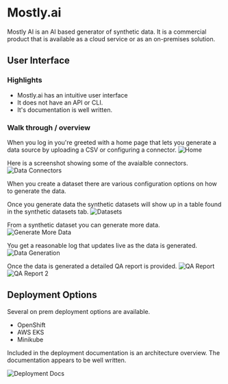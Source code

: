 
# Mostly.ai

Mostly AI is an AI based generator of synthetic data. It is a commercial product that is available as a cloud service or as an on-premises solution.

## User Interface

### Highlights
 - Mostly.ai has an intuitive user interface
 - It does not have an API or CLI.
 - It's documentation is well written.

### Walk through / overview

When you log in you're greeted with a home page that lets you generate a data source by uploading a CSV or configuring a connector.
![Home](home.png)

Here is a screenshot showing some of the avaialble connectors.
![Data Connectors](connector.png)

When you create a dataset there are various configuration options on how to generate the data. 

Once you generate data the synthetic datasets will show up in a table found in the synthetic datasets tab.
![Datasets](datasets.png)

From a synthetic dataset you can generate more data.
![Generate More Data](generate-more-data.png)

You get a reasonable log that updates live as the data is generated.
![Data Generation](data-generation.png)

Once the data is generated a detailed QA report is provided.
![QA Report](qa-report.png)
![QA Report 2](qa-report2.png)

## Deployment Options

Several on prem deployment options are available.

 - OpenShift
 - AWS EKS
 - Minikube

Included in the deployment documentation is an architecture overview. The documentation appears to be well written.

![Deployment Docs](deployment-docs.png)
